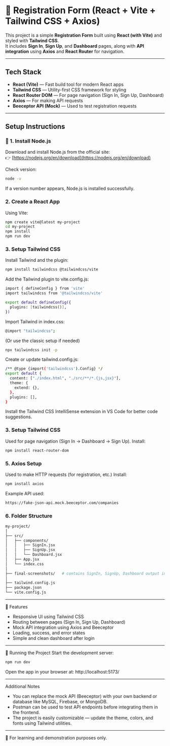 # 📝 Registration Form (React + Vite + Tailwind CSS + Axios)

This project is a simple **Registration Form** built using **React (with Vite)** and styled with **Tailwind CSS**.  
It includes **Sign In**, **Sign Up**, and **Dashboard** pages, along with **API integration** using **Axios** and **React Router** for navigation.

---

## Tech Stack

- **React (Vite)** — Fast build tool for modern React apps  
- **Tailwind CSS** — Utility-first CSS framework for styling  
- **React Router DOM** — For page navigation (Sign In, Sign Up, Dashboard)  
- **Axios** — For making API requests  
- **Beeceptor API (Mock)** — Used to test registration requests  

---

## Setup Instructions

### 🧩 1. Install Node.js
Download and install Node.js from the official site:  
👉 [https://nodejs.org/en/download](https://nodejs.org/en/download)

Check version:
```bash
node -v
```
If a version number appears, Node.js is installed successfully.

### 2. Create a React App
Using Vite: 
```bash
npm create vite@latest my-project
cd my-project
npm install
npm run dev
```

### 3. Setup Tailwind CSS
Install Tailwind and the plugin: 
```bash
npm install tailwindcss @tailwindcss/vite
```
Add the Tailwind plugin to vite.config.js:
```bash
import { defineConfig } from 'vite'
import tailwindcss from '@tailwindcss/vite'

export default defineConfig({
  plugins: [tailwindcss()],
})

```

Import Tailwind in index.css: 
```bash
@import "tailwindcss";

```

(Or use the classic setup if needed)
```bash
npx tailwindcss init -p
```

Create or update tailwind.config.js:
```bash
/** @type {import('tailwindcss').Config} */
export default {
  content: ["./index.html", "./src/**/*.{js,jsx}"],
  theme: {
    extend: {},
  },
  plugins: [],
}

```
Install the Tailwind CSS IntelliSense extension in VS Code for better code suggestions.

### 3. Setup Tailwind CSS
Used for page navigation (Sign In → Dashboard → Sign Up).
Install:
```bash
npm install react-router-dom

```
### 5. Axios Setup
Used to make HTTP requests (for registration, etc.)
Install:

```bash
npm install axios
```

Example API used:
```bash
https://fake-json-api.mock.beeceptor.com/companies
```

### 6. Folder Structure

```bash
my-project/
│
├── src/
│   ├── components/
│   │   ├── SignIn.jsx
│   │   ├── SignUp.jsx
│   │   └── Dashboard.jsx
│   ├── App.jsx
│   └── index.css
│
├── final-screenshots/   # contains SignIn, SignUp, Dashboard output images
│
├── tailwind.config.js
├── package.json
└── vite.config.js

```
---
🧠 Features

- Responsive UI using Tailwind CSS
- Routing between pages (Sign In, Sign Up, Dashboard)
- Mock API integration using Axios and Beeceptor
- Loading, success, and error states
- Simple and clean dashboard after login
---

🧪 Running the Project
Start the development server:
```bash
npm run dev

```
Open the app in your browser at: http://localhost:5173/

---
Additional Notes

- You can replace the mock API (Beeceptor) with your own backend or database like MySQL, Firebase, or MongoDB.
- Postman can be used to test API endpoints before integrating them in the frontend.
- The project is easily customizable — update the theme, colors, and fonts using Tailwind utilities.

---

📧 For learning and demonstration purposes only.

